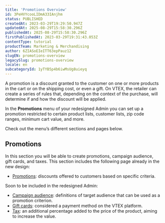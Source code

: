```yaml
---
title: 'Promotions Overview'
id: 3PeHVYcooLIDmA33IAnjhm
status: PUBLISHED
createdAt: 2023-03-29T19:29:50.947Z
updatedAt: 2025-08-29T15:58:30.296Z
publishedAt: 2025-08-29T15:58:30.296Z
firstPublishedAt: 2023-03-29T19:31:43.053Z
contentType: tutorial
productTeam: Marketing & Merchandising
author: 6ZIASoEIeITT63epPauz12
slugEN: promotions-overview
legacySlug: promotions-overview
locale: en
subcategoryId: 1yTYB5p4b6iwMsUg8uieyq
---
```


A promotion is a discount granted to the customer on one or more products in the cart or on the shipping cost, or even a gift. On VTEX, the retailer can create a series of rules that, depending on the context of the purchase, will determine if and how the discount will be applied. 

In the **Promotions** menu of your redesigned Admin you can set up a promotion restricted to certain product lists, customer lists, zip code ranges, minimum cart value, and more.

Check out the menu’s different sections and pages below.

## Promotions

In this section you will be able to create promotions, campaign audience, gift cards, and taxes.  This section includes the following page already in the new design:

- [Promotions](https://help.vtex.com/en/v4/docs/lista-de-promocoes--5LtzPm5kQdRVI06KXHE0Td): discounts offered to customers based on specific criteria.   

Soon to be included in the redesigned Admin:

- [Campaign audience](https://help.vtex.com/en/tutorial/creating-campaign-audiences--6cnuDZJzIkIeocewAQQK4K): definitions of target audience that can be used as a promotion criterion.   
- [Gift cards](https://help.vtex.com/en/tutorial/gift-card--tutorials_995): considered a payment method on the VTEX platform.   
- [Tax](https://help.vtex.com/en/tutorial/creating-surchargestaxes--tutorials_321): an additional percentage added to the price of the product, aiming to increase the value.  

